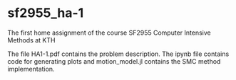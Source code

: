 # sf2955_ha-1
The first home assignment of the course SF2955 Computer Intensive Methods at KTH

The file HA1-1.pdf contains the problem description.
The ipynb file contains code for generating plots and motion_model.jl contains the SMC method implementation.

